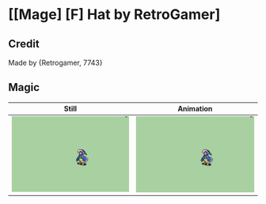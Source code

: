 # [\[Mage\] \[F\] Hat by RetroGamer]

## Credit

Made by {Retrogamer, 7743}
	
## Magic

| Still | Animation |
| :---: | :-------: |
| ![Magic still](./Magic_000.png) | ![Magic animation](./Magic.gif) |
